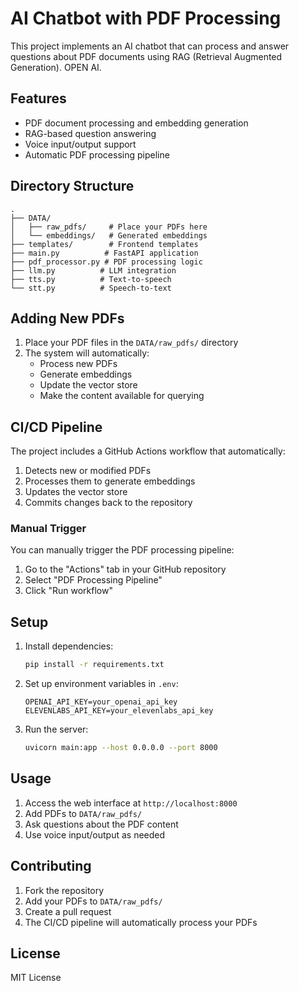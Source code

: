 # AI Chatbot with PDF Processing

This project implements an AI chatbot that can process and answer questions about PDF documents using RAG (Retrieval Augmented Generation). OPEN AI.

## Features

- PDF document processing and embedding generation
- RAG-based question answering
- Voice input/output support
- Automatic PDF processing pipeline

## Directory Structure

```
.
├── DATA/
│   ├── raw_pdfs/     # Place your PDFs here
│   └── embeddings/   # Generated embeddings
├── templates/        # Frontend templates
├── main.py          # FastAPI application
├── pdf_processor.py # PDF processing logic
├── llm.py          # LLM integration
├── tts.py          # Text-to-speech
└── stt.py          # Speech-to-text
```

## Adding New PDFs

1. Place your PDF files in the `DATA/raw_pdfs/` directory
2. The system will automatically:
   - Process new PDFs
   - Generate embeddings
   - Update the vector store
   - Make the content available for querying

## CI/CD Pipeline

The project includes a GitHub Actions workflow that automatically:
1. Detects new or modified PDFs
2. Processes them to generate embeddings
3. Updates the vector store
4. Commits changes back to the repository

### Manual Trigger

You can manually trigger the PDF processing pipeline:
1. Go to the "Actions" tab in your GitHub repository
2. Select "PDF Processing Pipeline"
3. Click "Run workflow"

## Setup

1. Install dependencies:
   ```bash
   pip install -r requirements.txt
   ```

2. Set up environment variables in `.env`:
   ```
   OPENAI_API_KEY=your_openai_api_key
   ELEVENLABS_API_KEY=your_elevenlabs_api_key
   ```

3. Run the server:
   ```bash
   uvicorn main:app --host 0.0.0.0 --port 8000
   ```

## Usage

1. Access the web interface at `http://localhost:8000`
2. Add PDFs to `DATA/raw_pdfs/`
3. Ask questions about the PDF content
4. Use voice input/output as needed

## Contributing

1. Fork the repository
2. Add your PDFs to `DATA/raw_pdfs/`
3. Create a pull request
4. The CI/CD pipeline will automatically process your PDFs

## License

MIT License 